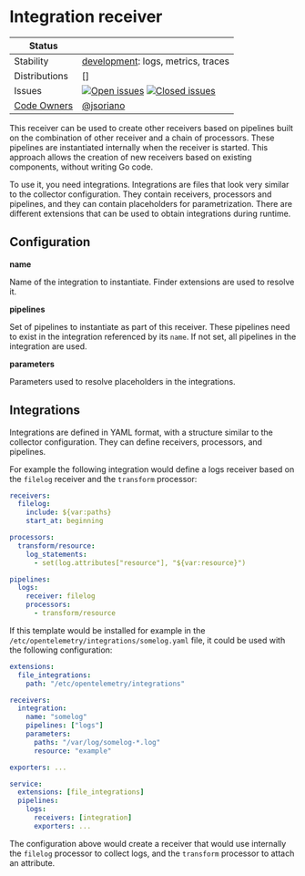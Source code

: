 # Integration receiver

<!-- status autogenerated section -->
| Status        |           |
| ------------- |-----------|
| Stability     | [development]: logs, metrics, traces   |
| Distributions | [] |
| Issues        | [![Open issues](https://img.shields.io/github/issues-search/open-telemetry/opentelemetry-collector-contrib?query=is%3Aissue%20is%3Aopen%20label%3Areceiver%2Fintegration%20&label=open&color=orange&logo=opentelemetry)](https://github.com/open-telemetry/opentelemetry-collector-contrib/issues?q=is%3Aopen+is%3Aissue+label%3Areceiver%2Fintegration) [![Closed issues](https://img.shields.io/github/issues-search/open-telemetry/opentelemetry-collector-contrib?query=is%3Aissue%20is%3Aclosed%20label%3Areceiver%2Fintegration%20&label=closed&color=blue&logo=opentelemetry)](https://github.com/open-telemetry/opentelemetry-collector-contrib/issues?q=is%3Aclosed+is%3Aissue+label%3Areceiver%2Fintegration) |
| [Code Owners](https://github.com/open-telemetry/opentelemetry-collector-contrib/blob/main/CONTRIBUTING.md#becoming-a-code-owner)    | [@jsoriano](https://www.github.com/jsoriano) |

[development]: https://github.com/open-telemetry/opentelemetry-collector/blob/main/docs/component-stability.md#development
<!-- end autogenerated section -->

This receiver can be used to create other receivers based on pipelines
built on the combination of other receiver and a chain of processors. These
pipelines are instantiated internally when the receiver is started. This
approach allows the creation of new receivers based on existing components,
without writing Go code.

To use it, you need integrations. Integrations are files that look very similar to
the collector configuration. They contain receivers, processors and
pipelines, and they can contain placeholders for parametrization. There are
different extensions that can be used to obtain integrations during runtime.

## Configuration

**name**

Name of the integration to instantiate. Finder extensions are used to resolve
it.

**pipelines**

Set of pipelines to instantiate as part of this receiver. These pipelines need
to exist in the integration referenced by its `name`. If not set, all pipelines
in the integration are used.

**parameters**

Parameters used to resolve placeholders in the integrations.

## Integrations

Integrations are defined in YAML format, with a structure similar to the
collector configuration. They can define receivers, processors, and pipelines.

For example the following integration would define a logs receiver based on the
`filelog` receiver and the `transform` processor:
```yaml
receivers:
  filelog:
    include: ${var:paths}
    start_at: beginning

processors:
  transform/resource:
    log_statements:
      - set(log.attributes["resource"], "${var:resource}")

pipelines:
  logs:
    receiver: filelog
    processors:
      - transform/resource
```

If this template would be installed for example in the `/etc/opentelemetry/integrations/somelog.yaml`
file, it could be used with the following configuration:
```yaml
extensions:
  file_integrations:
    path: "/etc/opentelemetry/integrations"

receivers:
  integration:
    name: "somelog"
    pipelines: ["logs"]
    parameters:
      paths: "/var/log/somelog-*.log"
      resource: "example"

exporters: ...

service:
  extensions: [file_integrations]
  pipelines:
    logs:
      receivers: [integration]
      exporters: ...
```

The configuration above would create a receiver that would use internally the
`filelog` processor to collect logs, and the `transform` processor to attach an
attribute.
